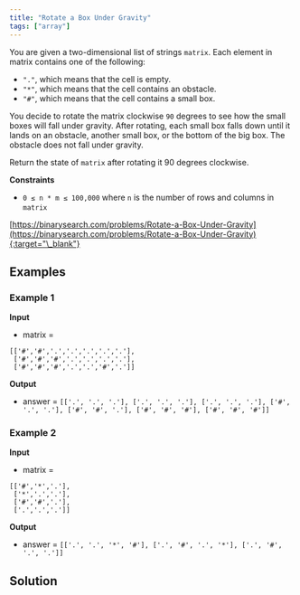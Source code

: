 ```yaml
---
title: "Rotate a Box Under Gravity"
tags: ["array"]
---
```


You are given a two-dimensional list of strings `matrix`. Each element in matrix contains one of the following:

- `"."`, which means that the cell is empty.
- `"*"`, which means that the cell contains an obstacle.
- `"#"`, which means that the cell contains a small box.

You decide to rotate the matrix clockwise `90` degrees to see how the small boxes will fall under gravity. After rotating, each small box falls down until it lands on an obstacle, another small box, or the bottom of the big box. The obstacle does not fall under gravity.

Return the state of `matrix` after rotating it 90 degrees clockwise.

**Constraints**

- `0 ≤ n * m ≤ 100,000` where `n` is the number of rows and columns in `matrix`

[https://binarysearch.com/problems/Rotate-a-Box-Under-Gravity](https://binarysearch.com/problems/Rotate-a-Box-Under-Gravity){:target="\_blank"}

## Examples

### Example 1

**Input**

- matrix =

```
[['#','#','.','.','.','.','.'],
 ['#','#','#','.','.','.','.'],
 ['#','#','#','.','.','#','.']]
```

**Output**

- answer = `[['.', '.', '.'], ['.', '.', '.'], ['.', '.', '.'], ['#', '.', '.'], ['#', '#', '.'], ['#', '#', '#'], ['#', '#', '#']]`

### Example 2

**Input**

- matrix =

```
[['#','*','.'],
 ['*','.','.'],
 ['#','#','.'],
 ['.','.','.']]
```

**Output**

- answer = `[['.', '.', '*', '#'], ['.', '#', '.', '*'], ['.', '#', '.', '.']]`

## Solution

<script src="https://gist.github.com/yaeba/16da7be5123724fcf6eccc25581cef5a.js?file=Rotate-a-Box-Under-Gravity.py"></script>
